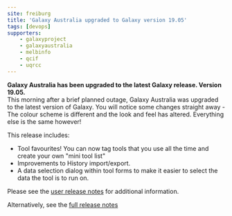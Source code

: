 ```yaml
---
site: freiburg
title: 'Galaxy Australia upgraded to Galaxy version 19.05'
tags: [devops]
supporters:
    - galaxyproject
    - galaxyaustralia
    - melbinfo
    - qcif
    - uqrcc
---
```

**Galaxy Australia has been upgraded to the latest Galaxy release. Version 19.05.**
<br/>
This morning after a brief planned outage, Galaxy Australia was upgraded to the latest version of Galaxy. You will notice some changes straight away - The colour scheme is different and the look and feel has altered. Everything else is the same however!

This release includes:

* Tool favourites! You can now tag tools that you use all the time and create your own "mini tool list"
* Improvements to History import/export.
* A data selection dialog within tool forms to make it easier to select the data the tool is to run on.

Please see the [user release notes](https://docs.galaxyproject.org/en/release_19.05/releases/19.05_announce_user.html) for additional information.

Alternatively, see the [full release notes](https://docs.galaxyproject.org/en/release_19.05/releases/19.05_announce.html)
